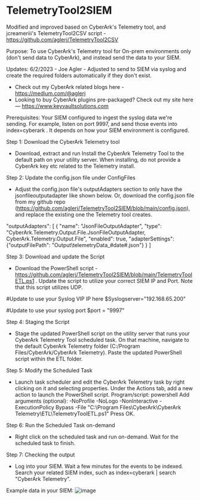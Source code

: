 # TelemetryTool2SIEM

Modified and improved based on CyberArk's Telemetry tool, and jcreameriii's TelemetryTool2CSV script - https://github.com/aglerj/TelemetryTool2CSV

Purpose:
To use CyberArk's Telemetry tool for On-prem environments only (don't send data to CyberArk), and instead send the data to your SIEM.

Updates:
6/2/2023 - Joe Agler - Adjusted to send to SIEM via syslog and create the required folders automatically if they don't exist. 

- Check out my CyberArk related blogs here -  https://medium.com/@aglerj
- Looking to buy CyberArk plugins pre-packaged? Check out my site here — https://www.keyvaultsolutions.com

Prerequisites:
Your SIEM configured to ingest the syslog data we're sending. For example, listen on port 9997, and send those events into index=cyberark . It depends on how your SIEM environment is configured.

Step 1: Download the CyberArk Telemetry tool 
- Download, extract and run Install the CyberArk Telemetry Tool to the default path on your utility server. When installing, do not provide a CyberArk key etc related to the Telemetry install.

Step 2: Update the config.json file under ConfigFiles
- Adjust the config.json file's outputAdapters section to only have the jsonfileoutputadapter like shown below. Or, download the config.json file from my github repo (https://github.com/aglerj/TelemetryTool2SIEM/blob/main/config.json), and replace the existing one the Telemetry tool creates.

 "outputAdapters":     [
                {
            "name": "JsonFileOutputAdapter",
            "type": "CyberArk.Telemetry.Output.File.JsonFileOutputAdapter, CyberArk.Telemetry.Output.File",
            "enabled": true,
            "adapterSettings": {"outputFilePath": "Output\\telemetryData_#date#.json"}
        } ]

Step 3: Download and update the Script
- Download the PowerShell script - https://github.com/aglerj/TelemetryTool2SIEM/blob/main/TelemetryToolETL.ps1 . Update the script to utilize your correct SIEM IP and Port. Note that this script utilizes UDP.

#Update to use your Syslog VIP IP here
$Syslogserver="192.168.65.200"

#Update to use your syslog port
$port = "9997"

Step 4: Staging the Script
- Stage the updated PowerShell script on the utility server that runs your CyberArk Telemetry Tool scheduled task. On that machine, navigate to the default CyberArk Telemetry folder (C:/Program Files/CyberArk/CyberArk Telemetry). Paste the updated PowerShell script within the ETL folder.

Step 5: Modify the Scheduled Task
- Launch task scheduler and edit the CyberArk Telemetry task by right clicking on it and selecting properties. Under the Actions tab, add a new action to launch the PowerShell script.
Program/script: powershell
Add arguments (optional): -NoProfile -NoLogo -NonInteractive -ExecutionPolicy Bypass -File "C:\Program Files\CyberArk\CyberArk Telemetry\ETL\TelemetryToolETL.ps1"
Press OK.

Step 6: Run the Scheduled Task on-demand
 - Right click on the scheduled task and run on-demand. Wait for the scheduled task to finish.  

Step 7: Checking the output
 - Log into your SIEM. Wait a few minutes for the events to be indexed. Search your related SIEM index, such as index=cyberark | search "CyberArk Telemetry".

Example data in your SIEM:
![image](https://github.com/aglerj/TelemetryTool2SIEM/assets/21351031/bcea2224-5499-49b4-8383-f44211412d3c)


